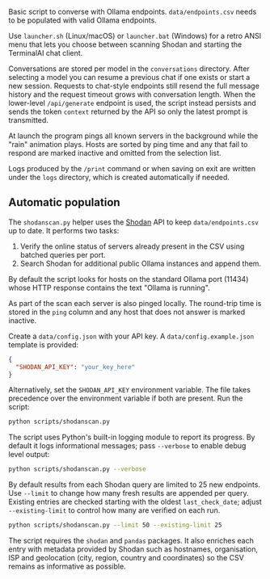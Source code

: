 Basic script to converse with Ollama endpoints.
`data/endpoints.csv` needs to be populated with valid Ollama endpoints.

Use `launcher.sh` (Linux/macOS) or `launcher.bat` (Windows) for a retro
ANSI menu that lets you choose between scanning Shodan and starting the
TerminalAI chat client.

Conversations are stored per model in the `conversations` directory. After
selecting a model you can resume a previous chat if one exists or start a new
session. Requests to chat-style endpoints still resend the full message history
and the request timeout grows with conversation length. When the lower-level
`/api/generate` endpoint is used, the script instead persists and sends the
token `context` returned by the API so only the latest prompt is transmitted.

At launch the program pings all known servers in the background while the
"rain" animation plays. Hosts are sorted by ping time and any that fail to
respond are marked inactive and omitted from the selection list.

Logs produced by the `/print` command or when saving on exit are written under
the `logs` directory, which is created automatically if needed.

## Automatic population

The `shodanscan.py` helper uses the [Shodan](https://www.shodan.io/) API to
keep `data/endpoints.csv` up to date. It performs two tasks:

1. Verify the online status of servers already present in the CSV using
   batched queries per port.
2. Search Shodan for additional public Ollama instances and append them.

By default the script looks for hosts on the standard Ollama port (11434)
whose HTTP response contains the text "Ollama is running".

As part of the scan each server is also pinged locally. The round-trip time is
stored in the `ping` column and any host that does not answer is marked
inactive.

Create a `data/config.json` with your API key. A
`data/config.example.json` template is provided:

```json
{
  "SHODAN_API_KEY": "your_key_here"
}
```

Alternatively, set the `SHODAN_API_KEY` environment variable. The file takes
precedence over the environment variable if both are present. Run the script:

```bash
python scripts/shodanscan.py
```

The script uses Python's built-in logging module to report its progress. By
default it logs informational messages; pass `--verbose` to enable debug level
output:

```bash
python scripts/shodanscan.py --verbose
```

By default results from each Shodan query are limited to 25 new endpoints.
Use `--limit` to change how many fresh results are appended per query.
Existing entries are checked starting with the oldest `last_check_date`; adjust
`--existing-limit` to control how many are verified on each run.

```bash
python scripts/shodanscan.py --limit 50 --existing-limit 25
```

The script requires the `shodan` and `pandas` packages. It also enriches each
entry with metadata provided by Shodan such as hostnames, organisation, ISP and
geolocation (city, region, country and coordinates) so the CSV remains as
informative as possible.
